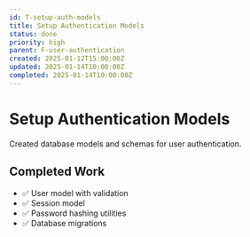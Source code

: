 ```yaml
---
id: T-setup-auth-models
title: Setup Authentication Models
status: done
priority: high
parent: F-user-authentication
created: 2025-01-12T15:00:00Z
updated: 2025-01-14T10:00:00Z
completed: 2025-01-14T10:00:00Z
---
```


# Setup Authentication Models

Created database models and schemas for user authentication.

## Completed Work

- ✅ User model with validation
- ✅ Session model
- ✅ Password hashing utilities
- ✅ Database migrations
